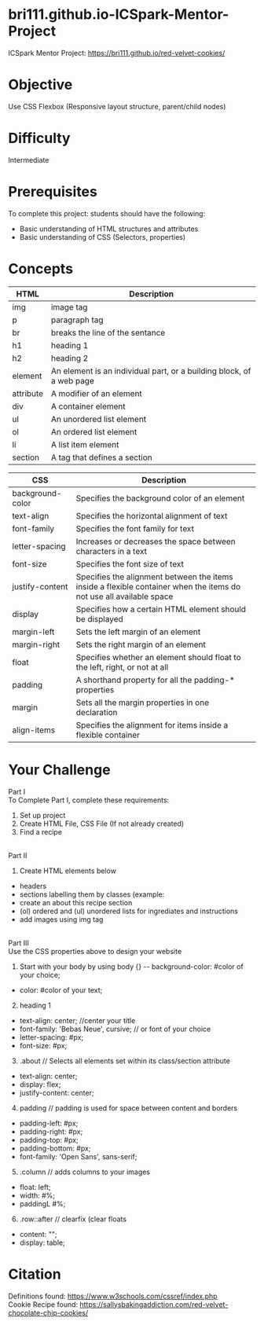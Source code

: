 # bri111.github.io-ICSpark-Mentor-Project


ICSpark Mentor Project: https://bri111.github.io/red-velvet-cookies/

# Objective
Use CSS Flexbox (Responsive layout structure, parent/child nodes)

# Difficulty
Intermediate

# Prerequisites
To complete this project: students should have the following:
- Basic understanding of HTML structures and attributes
- Basic understanding of CSS (Selectors, properties)

# Concepts
| HTML | Description |
| --- | --- |
| img | image tag |
| p | paragraph tag |
| br | breaks the line of the sentance |
| h1 | heading 1 |
| h2 | heading 2 |
| element | An element is an individual part, or a building block, of a web page |
| attribute | A modifier of an element |
| div | A container element |
| ul | An unordered list element |
| ol | An ordered list element |
| li | A list item element |
| section | A tag that defines a section |


| CSS | Description |
| --- | --- |
| background-color | Specifies the background color of an element |
| text-align | Specifies the horizontal alignment of text |
| font-family | Specifies the font family for text |
| letter-spacing | Increases or decreases the space between characters in a text |
| font-size | Specifies the font size of text |
| justify-content | Specifies the alignment between the items inside a flexible container when the items do not use all available space |
| display | Specifies how a certain HTML element should be displayed |
| margin-left | Sets the left margin of an element |
| margin-right | Sets the right margin of an element |
| float | Specifies whether an element should float to the left, right, or not at all |
| padding | A shorthand property for all the padding-* properties |
| margin | Sets all the margin properties in one declaration |
| align-items | Specifies the alignment for items inside a flexible container |

# Your Challenge
Part I 
<br>To Complete Part I, complete these requirements:
1. Set up project
2. Create HTML File, CSS File (If not already created)
3. Find a recipe

<br>Part II
1. Create HTML elements below
 * headers
 * sections labelling them by classes (example: <section class="about">
 * create an about this recipe section
 * (ol) ordered and (ul) unordered lists for ingrediates and instructions
 * add images using img tag

<br>Part III
<br>
Use the CSS properties above to design your website<br>

1. Start with your body by using body {}
  -- background-color: #color of your choice;
  - color: #color of your text;
2. heading 1
  - text-align: center; //center your title
  - font-family: 'Bebas Neue', cursive; // or font of your choice
  - letter-spacing: #px;
 - font-size: #px;
3. .about // Selects all elements set within its class/section attribute
  - text-align: center;
  - display: flex;
  - justify-content: center;
4. padding // padding is used for space between content and borders
  - padding-left: #px;
  - padding-right: #px;
  - padding-top: #px;
  - padding-bottom: #px;
  - font-family: 'Open Sans', sans-serif;
5. .column // adds columns to your images
  - float: left;
  - width: #%;
  - paddingL #%;
6. .row::after // clearfix (clear floats
  - content: "";
  - display: table;
  

# Citation
Definitions found: https://www.w3schools.com/cssref/index.php
<br>Cookie Recipe found: https://sallysbakingaddiction.com/red-velvet-chocolate-chip-cookies/
